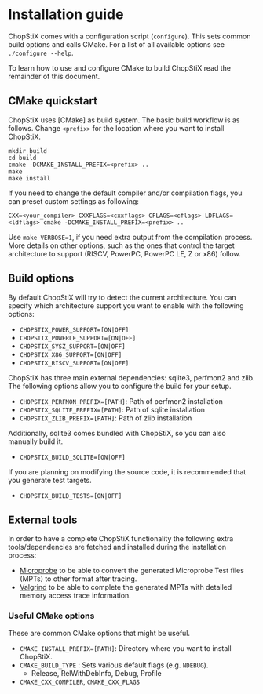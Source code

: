 # Installation guide

ChopStiX comes with a configuration script (`configure`).
This sets common build options and calls CMake.
For a list of all available options see `./configure --help`.

To learn how to use and configure CMake to build ChopStiX
read the remainder of this document.

## CMake quickstart

ChopStiX uses [CMake] as build system. The basic build workflow is as follows.
Change `<prefix>` for the location where you want to install ChopStiX.

    mkdir build
    cd build
    cmake -DCMAKE_INSTALL_PREFIX=<prefix> ..
    make
    make install

If you need to change the default compiler and/or compilation flags, 
you can preset custom settings as following:

    CXX=<your_compiler> CXXFLAGS=<cxxflags> CFLAGS=<cflags> LDFLAGS=<ldflags> cmake -DCMAKE_INSTALL_PREFIX=<prefix> ..

Use `make VERBOSE=1`, if you need extra output from the compilation
process. More details on other options, such as the ones that control the 
target architecture to support (RISCV, PowerPC, PowerPC LE, Z or x86) follow.

## Build options

By default ChopStiX will try to detect the current architecture.
You can specify which architecture support you want to enable with
the following options:

- `CHOPSTIX_POWER_SUPPORT=[ON|OFF]`
- `CHOPSTIX_POWERLE_SUPPORT=[ON|OFF]`
- `CHOPSTIX_SYSZ_SUPPORT=[ON|OFF]`
- `CHOPSTIX_X86_SUPPORT=[ON|OFF]`
- `CHOPSTIX_RISCV_SUPPORT=[ON|OFF]`

ChopStiX has three main external dependencies: sqlite3, perfmon2 and zlib.
The following options allow you to configure the build for your setup.

- `CHOPSTIX_PERFMON_PREFIX=[PATH]`: Path of perfmon2 installation
- `CHOPSTIX_SQLITE_PREFIX=[PATH]`: Path of sqlite installation
- `CHOPSTIX_ZLIB_PREFIX=[PATH]`: Path of zlib installation

Additionally, sqlite3 comes bundled with ChopStiX, so you can also
manually build it.

- `CHOPSTIX_BUILD_SQLITE=[ON|OFF]`

If you are planning on modifying the source code, it is recommended
that you generate test targets.

- `CHOPSTIX_BUILD_TESTS=[ON|OFF]`

## External tools

In order to have a complete ChopStiX functionality the following extra
tools/dependencies are fetched and installed during the installation
process:

- [Microprobe](https://github.com/IBM/microprobe) to be able to convert
  the generated Microprobe Test files (MPTs) to other format after tracing.
- [Valgrind](https://valgrind.org/) to be able to complete the generated
  MPTs with detailed memory access trace information.

### Useful CMake options

These are common CMake options that might be useful.

- `CMAKE_INSTALL_PREFIX=[PATH]`: Directory where you want to install ChopStiX.
- `CMAKE_BUILD_TYPE` : Sets various default flags (e.g. `NDEBUG`).
    - Release, RelWithDebInfo, Debug, Profile
- `CMAKE_CXX_COMPILER`, `CMAKE_CXX_FLAGS`
